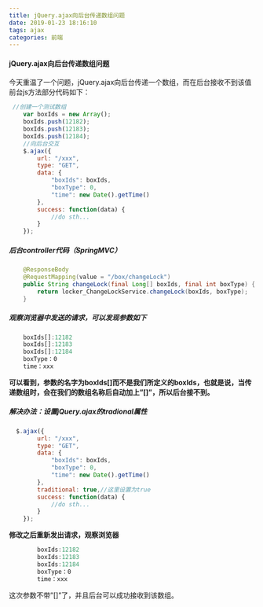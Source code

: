 ```yaml
---
title: jQuery.ajax向后台传递数组问题
date: 2019-01-23 18:16:10
tags: ajax
categories: 前端
---
```



#### jQuery.ajax向后台传递数组问题

今天重温了一个问题，jQuery.ajax向后台传递一个数组，而在后台接收不到该值 
前台js方法部分代码如下：

<!-- more -->


```javascript
 //创建一个测试数组
    var boxIds = new Array();
    boxIds.push(12182);
    boxIds.push(12183);
    boxIds.push(12184);
    //向后台交互
    $.ajax({
        url: "/xxx",
        type: "GET",
        data: {
            "boxIds": boxIds,
            "boxType": 0,
            "time": new Date().getTime()
        },
        success: function(data) {
            //do sth...
        }
    });
```

##### 后台controller代码（SpringMVC）    

```java
    @ResponseBody
    @RequestMapping(value = "/box/changeLock")
    public String changeLock(final Long[] boxIds, final int boxType) {
        return locker_ChangeLockService.changeLock(boxIds, boxType);
    }
```

##### 观察浏览器中发送的请求，可以发现参数如下

```javascript
    boxIds[]:12182
    boxIds[]:12183
    boxIds[]:12184
    boxType：0
    time：xxx
```

**可以看到，参数的名字为boxIds[]而不是我们所定义的boxIds，也就是说，当传递数组时，会在我们的数组名称后自动加上”[]”，所以后台接不到。**


##### 解决办法：设置jQuery.ajax的tradional属性

```javascript
  $.ajax({
        url: "/xxx",
        type: "GET",
        data: {
            "boxIds": boxIds,
            "boxType": 0,
            "time": new Date().getTime()
        },
        traditional: true,//这里设置为true
        success: function(data) {
            //do sth...
        }
    });
```

**修改之后重新发出请求，观察浏览器**

```javascript
        boxIds:12182
        boxIds:12183
        boxIds:12184
        boxType：0
        time：xxx
```


这次参数不带”[]”了，并且后台可以成功接收到该数组。





